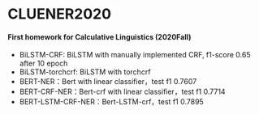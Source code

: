 # CLUENER2020

#### First homework for Calculative Linguistics (2020Fall)

- BiLSTM-CRF: BiLSTM with manually implemented CRF, f1-score 0.65 after 10 epoch
- BiLSTM-torchcrf: BiLSTM with torchcrf
- BERT-NER：Bert with linear classifier，test f1 0.7607
- BERT-CRF-NER：Bert-crf with linear classifier，test f1 0.7714
- BERT-LSTM-CRF-NER：Bert-LSTM-crf，test f1 0.7895